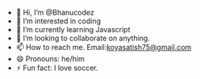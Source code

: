 - 👋 Hi, I’m @Bhanucodez
- 👀 I’m interested in coding
- 🌱 I’m currently learning Javascript
- 💞️ I’m looking to collaborate on anything.
- 📫 How to reach me. Email:koyasatish75@gmail.com
- 😄 Pronouns: he/him
- ⚡ Fun fact: I love soccer.

<!---
Bhanucodez/Bhanucodez is a ✨ special ✨ repository because its `README.md` (this file) appears on your GitHub profile.
You can click the Preview link to take a look at your changes.
--->
